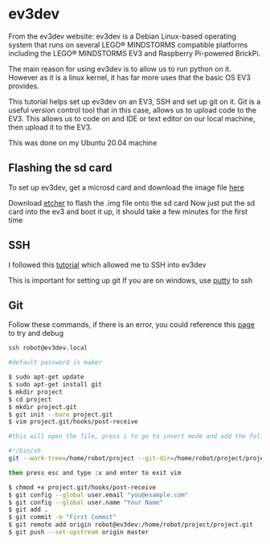 # ev3dev
From the ev3dev website: ev3dev is a Debian Linux-based operating system that runs on several LEGO® MINDSTORMS compatible platforms including the LEGO® MINDSTORMS EV3 and Raspberry Pi-powered BrickPi.

The main reason for using ev3dev is to allow us to run python on it. However as it is a linux kernel, it has far more uses that the basic OS EV3 provides.

This tutorial helps set up ev3dev on an EV3, SSH and set up git on it. Git is a useful version control tool that in this case, allows us to upload code to the EV3. This allows us to code on and IDE or text editor on our local machine, then upload it to the EV3.

This was done on my Ubuntu 20.04 machine

## Flashing the sd card
To set up ev3dev, get a microsd card and download the image file [here](https://www.ev3dev.org/downloads/)

Download [etcher](https://www.etcher.net/) to flash the .img file onto the sd card
Now just put the sd card into the ev3 and boot it up, it should take a few minutes for the first time

## SSH
I followed this [tutorial](https://www.ev3dev.org/docs/tutorials/connecting-to-the-internet-via-usb/) which allowed me to SSH into ev3dev

This is important for setting up git
If you are on windows, use [putty](https://www.putty.org/) to ssh

## Git
Follow these commands, if there is an error, you could reference this [page](https://www.ev3dev.org/docs/tutorials/setting-up-python-pycharm/) to try and debug

```bash
ssh robot@ev3dev.local

#default password is maker

$ sudo apt-get update
$ sudo apt-get install git
$ mkdir project
$ cd project
$ mkdir project.git
$ git init --bare project.git
$ vim project.git/hooks/post-receive

#this will open the file, press i to go to insert mode and add the following two lines

#!/bin/sh
git --work-tree=/home/robot/project --git-dir=/home/robot/project/project.git checkout -f

then press esc and type :x and enter to exit vim

$ chmod +x project.git/hooks/post-receive
$ git config --global user.email "you@example.com"
$ git config --global user.name "Your Name"
$ git add .
$ git commit -m "First Commit"
$ git remote add origin robot@ev3dev:/home/robot/project/project.git
$ git push --set-upstream origin master
```
